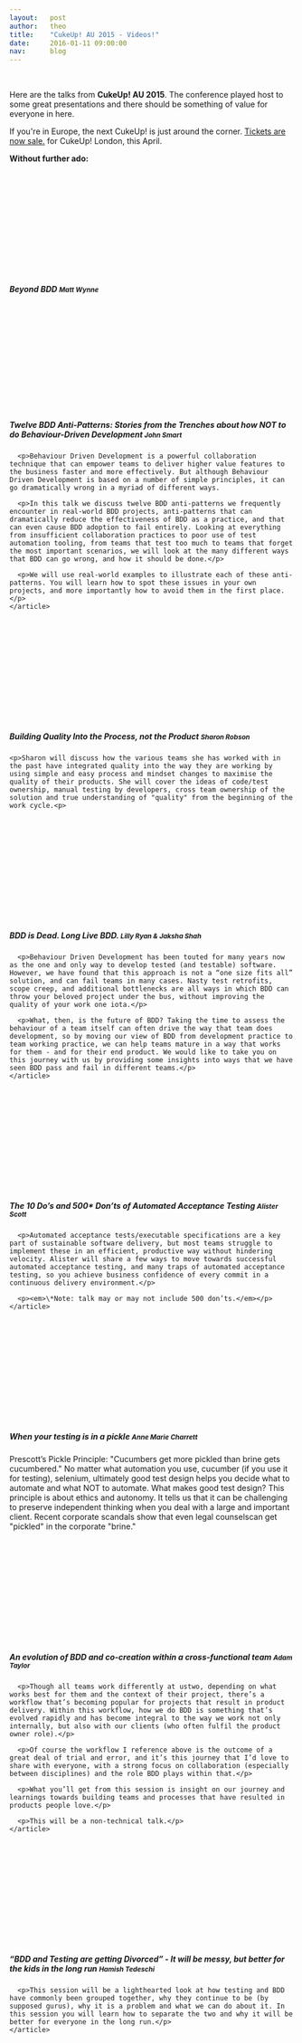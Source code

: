 ```yaml
---
layout:   post
author:   theo
title:    "CukeUp! AU 2015 - Videos!"
date:     2016-01-11 09:00:00
nav:      blog
---
```


<script charset="ISO-8859-1" src="//fast.wistia.com/assets/external/E-v1.js" async></script>

<div class="embed-responsive embed-responsive-16by9">
  <div class="embed-responsive-item wistia_embed wistia_async_jw69vh3djb">&nbsp;</div>
</div>

<p class="post-intro">Here are the talks from <strong>CukeUp! AU 2015</strong>. The conference played host to some great presentations and there should be something of value for everyone in here.</p>

If you're in Europe, the next CukeUp! is just around the corner. [Tickets are now sale.](https://skillsmatter.com/conferences/7606-cukeup-2016) for CukeUp! London, this April.

<p><strong>Without further ado:</strong></p>

<div class="row">
  <div class="media-video col-md-4">
    <div class="wistia_embed wistia_async_gm0tmurbxn" style="height:180px;width:320px">&nbsp;</div>
    <h5>
      Beyond BDD
      <small>Matt Wynne</small>
    </h5>
  </div>

  <div class="media-video col-md-4">
    <div class="wistia_embed wistia_async_renbl5qqug" style="height:180px;width:320px">&nbsp;</div>
    <article>
      <h5>
        Twelve BDD Anti-Patterns: Stories from the Trenches about how NOT to do Behaviour-Driven Development
        <small>John Smart</small>
      </h5>

      <p>Behaviour Driven Development is a powerful collaboration technique that can empower teams to deliver higher value features to the business faster and more effectively. But although Behaviour Driven Development is based on a number of simple principles, it can go dramatically wrong in a myriad of different ways.

      <p>In this talk we discuss twelve BDD anti-patterns we frequently encounter in real-world BDD projects, anti-patterns that can dramatically reduce the effectiveness of BDD as a practice, and that can even cause BDD adoption to fail entirely. Looking at everything from insufficient collaboration practices to poor use of test automation tooling, from teams that test too much to teams that forget the most important scenarios, we will look at the many different ways that BDD can go wrong, and how it should be done.</p>

      <p>We will use real-world examples to illustrate each of these anti-patterns. You will learn how to spot these issues in your own projects, and more importantly how to avoid them in the first place.</p>
    </article>
  </div>

  <div class="media-video col-md-4">
    <div class="wistia_embed wistia_async_8hdvgeu8bi" style="height:180px;width:320px">&nbsp;</div>
    <h5>
      Building Quality Into the Process, not the Product
      <small>Sharon Robson</small>
    </h5>
    
    <p>Sharon will discuss how the various teams she has worked with in the past have integrated quality into the way they are working by using simple and easy process and mindset changes to maximise the quality of their products. She will cover the ideas of code/test ownership, manual testing by developers, cross team ownership of the solution and true understanding of "quality" from the beginning of the work cycle.<p>

  </div>
</div>

<div class="row">
  <div class="media-video col-md-4">
    <div class="wistia_embed wistia_async_iu69hux7bp" style="height:180px;width:320px">&nbsp;</div>
    <article>
      <h5>
        BDD is Dead. Long Live BDD.
        <small>Lilly Ryan & Jaksha Shah</small>
      </h5>

      <p>Behaviour Driven Development has been touted for many years now as the one and only way to develop tested (and testable) software. However, we have found that this approach is not a “one size fits all” solution, and can fail teams in many cases. Nasty test retrofits, scope creep, and additional bottlenecks are all ways in which BDD can throw your beloved project under the bus, without improving the quality of your work one iota.</p>

      <p>What, then, is the future of BDD? Taking the time to assess the behaviour of a team itself can often drive the way that team does development, so by moving our view of BDD from development practice to team working practice, we can help teams mature in a way that works for them - and for their end product. We would like to take you on this journey with us by providing some insights into ways that we have seen BDD pass and fail in different teams.</p>
    </article>
  </div>

  <div class="media-video col-md-4">
    <div class="wistia_embed wistia_async_6yzuy2jc37" style="height:180px;width:320px">&nbsp;</div>
    <article>
      <h5>
        The 10 Do’s and 500* Don’ts of Automated Acceptance Testing
        <small>Alister Scott</small>
      </h5>

      <p>Automated acceptance tests/executable specifications are a key part of sustainable software delivery, but most teams struggle to implement these in an efficient, productive way without hindering velocity. Alister will share a few ways to move towards successful automated acceptance testing, and many traps of automated acceptance testing, so you achieve business confidence of every commit in a continuous delivery environment.</p>

      <p><em>\*Note: talk may or may not include 500 don’ts.</em></p>
    </article>
  </div>

  <div class="media-video col-md-4">
    <div class="wistia_embed wistia_async_hvexk06vn0" style="height:180px;width:320px">&nbsp;</div>
    <h5>
      When your testing is in a pickle
      <small>Anne Marie Charrett</small>
    </h5>
  <p>Prescott’s Pickle Principle: "Cucumbers get more pickled than brine gets cucumbered." No matter what automation you use, cucumber (if you use it for testing), selenium, ultimately good test design helps you decide what to automate and what NOT to automate. What makes good test design? This principle is about ethics and autonomy.  It tells us that it can be challenging to preserve independent thinking when you deal with a large and important client.  Recent corporate scandals show that even legal counselscan get "pickled" in the corporate "brine."<p>
  </div>
</div>

<div class="row">
  <div class="media-video col-md-4">
    <div class="wistia_embed wistia_async_lgdgfp702o" style="height:180px;width:320px">&nbsp;</div>
    <article>
      <h5>
        An evolution of BDD and co-creation within a cross-functional team
        <small>Adam Taylor</small>
      </h5>

      <p>Though all teams work differently at ustwo, depending on what works best for them and the context of their project, there’s a workflow that’s becoming popular for projects that result in product delivery. Within this workflow, how we do BDD is something that’s evolved rapidly and has become integral to the way we work not only internally, but also with our clients (who often fulfil the product owner role).</p>

      <p>Of course the workflow I reference above is the outcome of a great deal of trial and error, and it’s this journey that I’d love to share with everyone, with a strong focus on collaboration (especially between disciplines) and the role BDD plays within that.</p>

      <p>What you’ll get from this session is insight on our journey and learnings towards building teams and processes that have resulted in products people love.</p>

      <p>This will be a non-technical talk.</p>
    </article>
  </div>

  <div class="media-video col-md-4">
    <div class="wistia_embed wistia_async_1oe7tl4cqv" style="height:180px;width:320px">&nbsp;</div>
    <article>
      <h5>
        “BDD and Testing are getting Divorced” - It will be messy, but better for the kids in the long run
        <small>Hamish Tedeschi</small>
      </h5>

      <p>This session will be a lighthearted look at how testing and BDD have commonly been grouped together, why they continue to be (by supposed gurus), why it is a problem and what we can do about it. In this session you will learn how to separate the two and why it will be better for everyone in the long run.</p>
    </article>
  </div>
</div>
